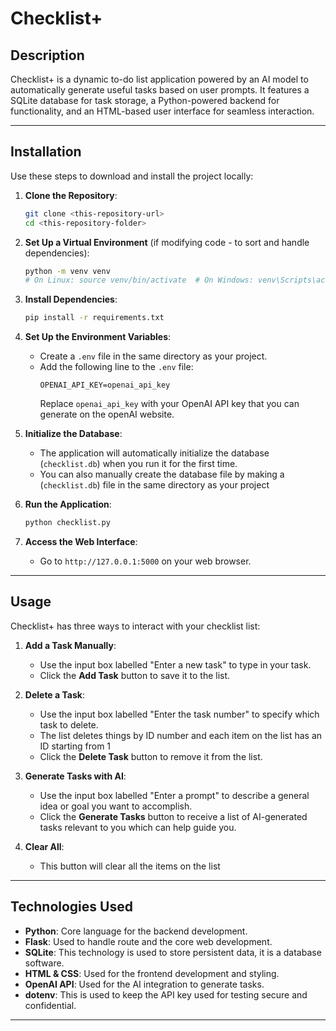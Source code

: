 # Checklist+

## Description
Checklist+ is a dynamic to-do list application powered by an AI model to automatically generate useful tasks based on user prompts. It features a SQLite database for task storage, a Python-powered backend for functionality, and an HTML-based user interface for seamless interaction.

---

## Installation

Use these steps to download and install the project locally:

1. **Clone the Repository**:
   ```bash
   git clone <this-repository-url>
   cd <this-repository-folder>
   ```

2. **Set Up a Virtual Environment** (if modifying code - to sort and handle dependencies):
   ```bash
   python -m venv venv
   # On Linux: source venv/bin/activate  # On Windows: venv\Scripts\activate
   ```

3. **Install Dependencies**:
   ```bash
   pip install -r requirements.txt
   ```

4. **Set Up the Environment Variables**:
   - Create a `.env` file in the same directory as your project.
   - Add the following line to the `.env` file:
     ```
     OPENAI_API_KEY=openai_api_key
     ```
     Replace `openai_api_key` with your OpenAI API key that you can generate on the openAI website.

5. **Initialize the Database**:
   - The application will automatically initialize the database (`checklist.db`) when you run it for the first time.
   - You can also manually create the database file by making a (`checklist.db`) file in the same directory as your project

6. **Run the Application**:
   ```bash
   python checklist.py
   ```

7. **Access the Web Interface**:
   - Go to `http://127.0.0.1:5000` on your web browser.

---

## Usage
Checklist+ has three ways to interact with your checklist list:

1. **Add a Task Manually**:
   - Use the input box labelled "Enter a new task" to type in your task.
   - Click the **Add Task** button to save it to the list.

2. **Delete a Task**:
   - Use the input box labelled "Enter the task number" to specify which task to delete.
   - The list deletes things by ID number and each item on the list has an ID starting from 1
   - Click the **Delete Task** button to remove it from the list.

3. **Generate Tasks with AI**:
   - Use the input box labelled "Enter a prompt" to describe a general idea or goal you want to accomplish.
   - Click the **Generate Tasks** button to receive a list of AI-generated tasks relevant to you which can help guide you.

4. **Clear All**:
    - This button will clear all the items on the list

---

## Technologies Used

- **Python**: Core language for the backend development.
- **Flask**: Used to handle route and the core web development.
- **SQLite**: This technology is used to store persistent data, it is a database software.
- **HTML & CSS**: Used for the frontend development and styling.
- **OpenAI API**: Used for the AI integration to generate tasks.
- **dotenv**: This is used to keep the API key used for testing secure and confidential.

---
